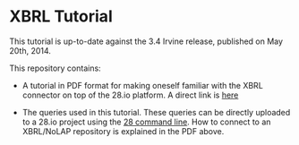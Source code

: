 XBRL Tutorial
=============

This tutorial is up-to-date against the 3.4 Irvine release, published on May 20th, 2014.

This repository contains:
- A tutorial in PDF format for making oneself familiar with the XBRL connector on top of the 28.io platform. A direct link is [here](https://github.com/28msec/project-xbrl-tutorial-queries/blob/master/tutorial/en-US/out/pdf/SECTutorial.pdf?raw=true)

- The queries used in this tutorial. These queries can be directly uploaded to a 28.io project using the [28 command line](https://github.com/28msec/28). How to connect to an XBRL/NoLAP repository is explained in the PDF above.

